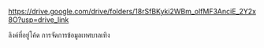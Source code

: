 https://drive.google.com/drive/folders/18rSfBKyki2WBm_olfMF3AnciE_2Y2x8O?usp=drive_link

ลิงค์ที่อยู่โค้ด การจัดการข้อมูลเทศบาลเทิง

